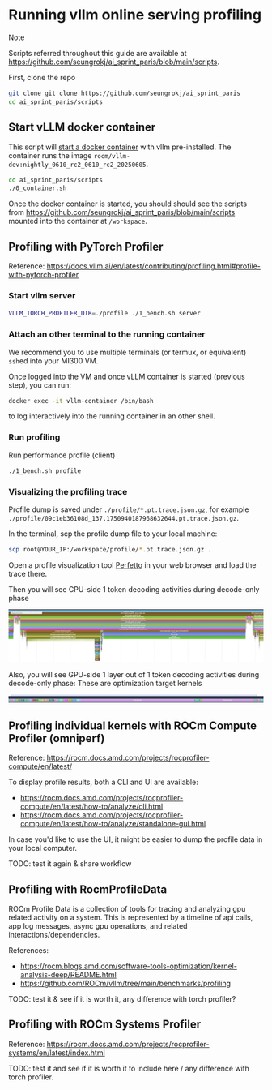 # Running vllm online serving profiling

> [!NOTE]  
> Scripts referred throughout this guide are available at https://github.com/seungrokj/ai_sprint_paris/blob/main/scripts.

First, clone the repo

```sh
git clone git clone https://github.com/seungrokj/ai_sprint_paris
cd ai_sprint_paris/scripts
```

## Start vLLM docker container

This script will [start a docker container](https://github.com/seungrokj/ai_sprint_paris/blob/main/scripts/0_container.sh) with vllm pre-installed. The container runs the image `rocm/vllm-dev:nightly_0610_rc2_0610_rc2_20250605`.

```sh
cd ai_sprint_paris/scripts
./0_container.sh
```

Once the docker container is started, you should should see the scripts from https://github.com/seungrokj/ai_sprint_paris/blob/main/scripts mounted into the container at `/workspace`.


## Profiling with PyTorch Profiler

Reference: https://docs.vllm.ai/en/latest/contributing/profiling.html#profile-with-pytorch-profiler

### Start vllm server

```sh
VLLM_TORCH_PROFILER_DIR=./profile ./1_bench.sh server
```

### Attach an other terminal to the running container

We recommend you to use multiple terminals (or termux, or equivalent) `ssh`ed into your MI300 VM.

Once logged into the VM and once vLLM container is started (previous step), you can run:

```bash
docker exec -it vllm-container /bin/bash
```

to log interactively into the running container in an other shell.

### Run profiling

Run performance profile (client)

```sh
./1_bench.sh profile
```

### Visualizing the profiling trace

Profile dump is saved under `./profile/*.pt.trace.json.gz`, for example `./profile/09c1eb36108d_137.1750940187968632644.pt.trace.json.gz`.

In the terminal, scp the profile dump file to your local machine:

```sh
scp root@YOUR_IP:/workspace/profile/*.pt.trace.json.gz .
```

Open a profile visualization tool [Perfetto](https://ui.perfetto.dev/) in your web browser and load the trace there.

Then you will see CPU-side 1 token decoding activities during decode-only phase

![CPU](./assets/ws_paris_prof_cpu.jpg)

Also, you will see GPU-side 1 layer out of 1 token decoding activities during decode-only phase: These are optimization target kernels

![GPU](./assets/ws_paris_prof_gpu.jpg)

## Profiling individual kernels with ROCm Compute Profiler (omniperf)

Reference: https://rocm.docs.amd.com/projects/rocprofiler-compute/en/latest/

To display profile results, both a CLI and UI are available:
* https://rocm.docs.amd.com/projects/rocprofiler-compute/en/latest/how-to/analyze/cli.html
* https://rocm.docs.amd.com/projects/rocprofiler-compute/en/latest/how-to/analyze/standalone-gui.html

In case you'd like to use the UI, it might be easier to dump the profile data in your local computer.

TODO: test it again & share workflow

## Profiling with RocmProfileData

ROCm Profile Data is a collection of tools for tracing and analyzing gpu related activity on a system. This is represented by a timeline of api calls, app log messages, async gpu operations, and related interactions/dependencies.

References:
* https://rocm.blogs.amd.com/software-tools-optimization/kernel-analysis-deep/README.html
* https://github.com/ROCm/vllm/tree/main/benchmarks/profiling

TODO: test it & see if it is worth it, any difference with torch profiler?

## Profiling with ROCm Systems Profiler

Reference: https://rocm.docs.amd.com/projects/rocprofiler-systems/en/latest/index.html

TODO: test it and see if it is worth it to include here / any difference with torch profiler.
